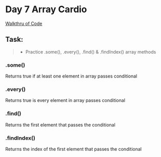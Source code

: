 # Day 7 Array Cardio

[Walkthru of Code](https://youtu.be/ylgQeaY1a9M)

## Task:

> - Practice .some(), .every(), .find() & .findIndex() array methods

### .some()

Returns true if at least one element in array passes conditional

### .every()

Returns true is every element in array passes conditional

### .find()

Returns the first element that passes the conditional

### .findIndex()

Returns the index of the first element that passes the conditional
